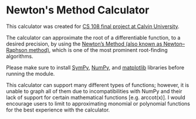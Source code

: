 # Newton's Method Calculator
This calculator was created for [CS 108 final project at Calvin University](https://cs.calvin.edu/courses/cs/108/kvlinden/project/).

The calculator can approximate the root of a differentiable function, to a desired precision, by using the [Newton’s Method (also known as Newton–Raphson method)](https://en.wikipedia.org/w/index.php?title=Newton%27s_method&oldid=956131515), which is one of the most prominent root-finding algorithms.

Please make sure to install [SymPy](https://www.sympy.org/en/index.html), [NumPy](https://numpy.org/), and [matplotlib](https://matplotlib.org/) libraries before running the module.

This calculator can support many different types of functions; however, it is unable to graph all of them due to incompatibilities with NumPy and their lack of support for certain mathematical functions [e.g. arccot(x)]. I would encourage users to limit to approximating monomial or polynomial functions for the best experience with the calculator.
